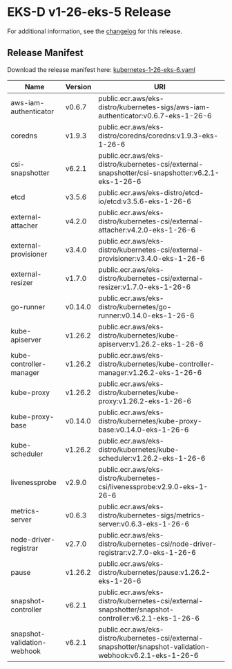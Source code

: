 # EKS-D v1-26-eks-5 Release

For additional information, see the [changelog](CHANGELOG-v1-26-eks-6.md) for this release.

## Release Manifest

Download the release manifest here: [kubernetes-1-26-eks-6.yaml](https://distro.eks.amazonaws.com/kubernetes-1-26/kubernetes-1-26-eks-6.yaml)

| Name | Version | URI |
|------|---------|-----|
| aws-iam-authenticator | v0.6.7 | public.ecr.aws/eks-distro/kubernetes-sigs/aws-iam-authenticator:v0.6.7-eks-1-26-6 |
| coredns | v1.9.3 | public.ecr.aws/eks-distro/coredns/coredns:v1.9.3-eks-1-26-6 |
| csi-snapshotter | v6.2.1 | public.ecr.aws/eks-distro/kubernetes-csi/external-snapshotter/csi-snapshotter:v6.2.1-eks-1-26-6 |
| etcd | v3.5.6 | public.ecr.aws/eks-distro/etcd-io/etcd:v3.5.6-eks-1-26-6 |
| external-attacher | v4.2.0 | public.ecr.aws/eks-distro/kubernetes-csi/external-attacher:v4.2.0-eks-1-26-6 |
| external-provisioner | v3.4.0 | public.ecr.aws/eks-distro/kubernetes-csi/external-provisioner:v3.4.0-eks-1-26-6 |
| external-resizer | v1.7.0 | public.ecr.aws/eks-distro/kubernetes-csi/external-resizer:v1.7.0-eks-1-26-6 |
| go-runner | v0.14.0 | public.ecr.aws/eks-distro/kubernetes/go-runner:v0.14.0-eks-1-26-6 |
| kube-apiserver | v1.26.2 | public.ecr.aws/eks-distro/kubernetes/kube-apiserver:v1.26.2-eks-1-26-6 |
| kube-controller-manager | v1.26.2 | public.ecr.aws/eks-distro/kubernetes/kube-controller-manager:v1.26.2-eks-1-26-6 |
| kube-proxy | v1.26.2 | public.ecr.aws/eks-distro/kubernetes/kube-proxy:v1.26.2-eks-1-26-6 |
| kube-proxy-base | v0.14.0 | public.ecr.aws/eks-distro/kubernetes/kube-proxy-base:v0.14.0-eks-1-26-6 |
| kube-scheduler | v1.26.2 | public.ecr.aws/eks-distro/kubernetes/kube-scheduler:v1.26.2-eks-1-26-6 |
| livenessprobe | v2.9.0 | public.ecr.aws/eks-distro/kubernetes-csi/livenessprobe:v2.9.0-eks-1-26-6 |
| metrics-server | v0.6.3 | public.ecr.aws/eks-distro/kubernetes-sigs/metrics-server:v0.6.3-eks-1-26-6 |
| node-driver-registrar | v2.7.0 | public.ecr.aws/eks-distro/kubernetes-csi/node-driver-registrar:v2.7.0-eks-1-26-6 |
| pause | v1.26.2 | public.ecr.aws/eks-distro/kubernetes/pause:v1.26.2-eks-1-26-6 |
| snapshot-controller | v6.2.1 | public.ecr.aws/eks-distro/kubernetes-csi/external-snapshotter/snapshot-controller:v6.2.1-eks-1-26-6 |
| snapshot-validation-webhook | v6.2.1 | public.ecr.aws/eks-distro/kubernetes-csi/external-snapshotter/snapshot-validation-webhook:v6.2.1-eks-1-26-6 |
